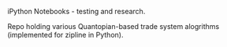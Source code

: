 iPython Notebooks - testing and research.

Repo holding various Quantopian-based trade system alogrithms (implemented for zipline in Python).
